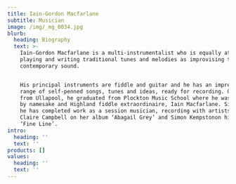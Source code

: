 ```yaml
---
title: Iain-Gordon Macfarlane
subtitle: Musician
image: /img/_mg_0034.jpg
blurb:
  heading: Biography
  text: >-
    Iain-Gordon Macfarlane is a multi-instrumentalist who is equally at home
    playing and writing traditional tunes and melodies as improvising to a more
    contemporary sound. 


    His principal instruments are fiddle and guitar and he has an impressive
    range of self-penned songs, tunes and ideas, ready for recording. Originally
    from Ullapool, he graduated from Plockton Music School where he was taught
    by namesake and Highland fiddle extraordinaire, Iain Macfarlane. Since then
    he has completed work as a session musician, recording with artists such as
    Claire Campbell on her album ‘Abagail Grey’ and Simon Kempstonon his album
    ‘Fine Line’. 
intro:
  heading: ''
  text: ''
products: []
values:
  heading: ''
  text: ''
---
```


